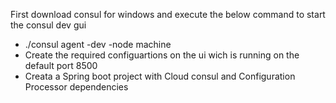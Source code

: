First download consul for windows and execute the below command to start the consul dev gui
- ./consul agent -dev -node machine
- Create the required configuartions on the ui wich is running on the default port 8500
- Creata a Spring boot project with Cloud consul and Configuration Processor dependencies
